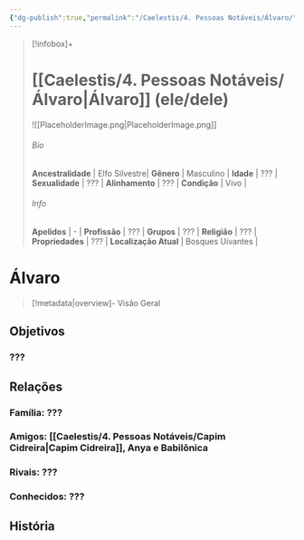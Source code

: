 ```yaml
---
{"dg-publish":true,"permalink":"/Caelestis/4. Pessoas Notáveis/Álvaro/","updated":"2025-06-23T21:57:26.396-03:00"}
---
```


> [!infobox]+
> # [[Caelestis/4. Pessoas Notáveis/Álvaro\|Álvaro]] (ele/dele)
> ![[PlaceholderImage.png\|PlaceholderImage.png]]
> ###### Bio
>
> 
> **Ancestralidade** | Elfo Silvestre|
> **Gênero** | Masculino |
> **Idade** | ??? |
> **Sexualidade** | ??? |
> **Alinhamento** | ??? |
> **Condição** | Vivo |
> ###### Info
> 
> 
> **Apelidos** | - |
> **Profissão** | ??? |
> **Grupos** | ??? |
> **Religião** | ??? |
> **Propriedades** | ??? |
> **Localização Atual** | Bosques Uivantes |

# **Álvaro** <span style="font-size: medium"></span>
> [!metadata|overview]- Visão Geral
> 

## Objetivos
### ???

## Relações
### Família: ???

### Amigos: [[Caelestis/4. Pessoas Notáveis/Capim Cidreira\|Capim Cidreira]], Anya e Babilônica

### Rivais: ???

### Conhecidos: ???

## História


